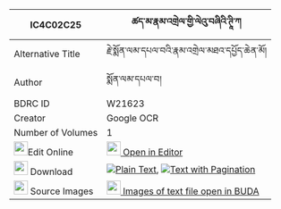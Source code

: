 |IC4C02C25|ཚད་མ་རྣམ་འགྲེལ་གྱི་ལེའུ་བཞིའི་ཊཱི་ཀ 
| --- | --- 
|Alternative Title |རྗེ་སྨོན་ལམ་དཔལ་བའི་རྣམ་འགྲེལ་མཐའ་དཔྱོད་ཆེན་མོ།
|Author| སྨོན་ལམ་དཔལ་བ།
|BDRC ID | W21623
|Creator | Google OCR
|Number of Volumes| 1
|<img width="25" src="https://img.icons8.com/color/25/000000/edit-property.png">Edit Online| [<img width="25" src="https://avatars.githubusercontent.com/u/45091458?s=200&v=4"> Open in Editor](http://editor.openpecha.org/IC4C02C25)
|<img width="25" src="https://img.icons8.com/fluent/48/000000/download-2.png"/>  Download | [![](https://img.icons8.com/color/20/000000/txt.png)Plain Text](https://github.com/Openpecha/IC4C02C25/releases/download/v1/tsema_namdrel_gyi_le'u_shyi_i__plain_IC4C02C25.zip), [![](https://img.icons8.com/color/20/000000/txt.png)Text with Pagination](https://github.com/Openpecha/IC4C02C25/releases/download/v1/tsema_namdrel_gyi_le'u_shyi_i__pages_IC4C02C25.zip)
|<img width="25" src="https://img.icons8.com/plasticine/100/000000/pictures-folder.png"/>  Source Images | [<img width="25" src="https://library.bdrc.io/icons/BUDA-small.svg"> Images of text file open in BUDA](https://library.bdrc.io/show/bdr:W21623)